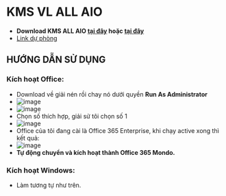 # KMS VL ALL AIO #

- **Download KMS ALL AIO [tại đây](https://bsthanh-my.sharepoint.com/:f:/g/personal/0914678254_bsthanh_onmicrosoft_com/ErBkofQz8FZLkC0q8Ywiaz4BmCYcC1Y2-1SbqNVshjfmyA?e=KYT3H8) hoặc [tại đây](https://terabox.com/s/1ljCcylft3bzSG_QVERZF2A)**
- [Link dự phòng](https://1drv.ms/f/s!AmvuvqBBIcK6gjLPlpmfuonfvK2p?e=AecrZd)

## HƯỚNG DẪN SỬ DỤNG ##
### Kích hoạt Office: ###
- Download về giải nén rồi chay nó dưới quyền **Run As Administrator**
- ![image](https://github.com/BsNgChiThanh/KMS_VL_ALL_AIO/assets/82578024/2a5b7bc8-0205-4f47-8031-cb73bcf7388e)
- ![image](https://github.com/BsNgChiThanh/KMS_VL_ALL_AIO/assets/82578024/9be5f4f5-a568-4516-8d0c-9015c9e982d7)
- Chọn số thích hợp, giải sử tôi chọn số 1
- ![image](https://github.com/BsNgChiThanh/KMS_VL_ALL_AIO/assets/82578024/29d8ab11-b75a-42ff-912c-b8c4fe08ea20)
- Office của tôi đang cài là Office 365 Enterprise, khi chạy active xong thì kết quả:
- ![image](https://github.com/BsNgChiThanh/KMS_VL_ALL_AIO/assets/82578024/b981d841-8ffe-4709-a8bb-fcbd5ce8c927)
- **Tự động chuyển và kích hoạt thành Office 365 Mondo.**
### Kích hoạt Windows: ###
- Làm tương tự như trên.
  



